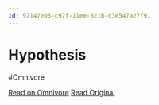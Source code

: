 ```yaml
---
id: 97147e06-c97f-11ee-821b-c3e547a27f91
---
```


# Hypothesis
#Omnivore

[Read on Omnivore](https://omnivore.app/me/hypothesis-18d9c674f83)
[Read Original](https://hypothes.is/a/V3dLxMl2Ee6dEt9H1ZiyPQ)

